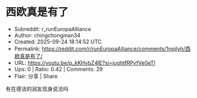 # 西欧真是有了

- Subreddit: r_runEuropaAlliance
- Author: chingchongman34
- Created: 2025-09-24 18:14:52 UTC
- Permalink: https://reddit.com/r/runEuropaAlliance/comments/1npjlyh/西欧真是有了/
- URL: https://youtu.be/p_kKHvbZ4lE?si=iughtfRPyfVe0eTl
- Ups: 0 | Ratio: 0.42 | Comments: 29
- Flair: 分享 | Share


有在德法的润友现身说法吗

